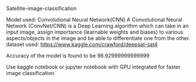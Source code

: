 Satellite-image-classification

Model used: Convolutional Neural Network(CNN)
  A Convolutional Neural Network (ConvNet/CNN) is a Deep Learning algorithm which can take in an input image, 
  assign importance (learnable weights and biases) to various aspects/objects in the image and be able to differentiate one 
  from the other. 
dataset used: https://www.kaggle.com/crawford/deepsat-sat4

Accuracy of the model is found to be 98.92999999999999

Use kaggle notebook or jupyter notebook with GPU integrated for faster image classification
